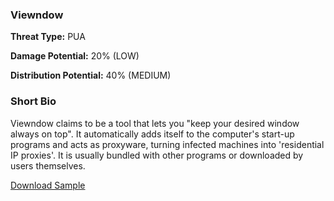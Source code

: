 ### **Viewndow**

**Threat Type:** PUA




**Damage Potential:** 20% (LOW)

**Distribution Potential:** 40% (MEDIUM)


### Short Bio
Viewndow claims to be a tool that lets you "keep your desired window always on top". 
It automatically adds itself to the computer's start-up programs and acts as proxyware, turning infected machines into 'residential IP proxies'.
It is usually bundled with other programs or downloaded by users themselves.


[Download Sample](https://t.ly/FeLwc)



